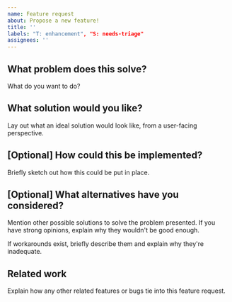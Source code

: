 ```yaml
---
name: Feature request
about: Propose a new feature!
title: ''
labels: "T: enhancement", "S: needs-triage"
assignees: ''
---
```


## What problem does this solve?

What do you want to do?

## What solution would you like?

Lay out what an ideal solution would look like, from a user-facing perspective.

## [Optional] How could this be implemented?

Briefly sketch out how this could be put in place.

## [Optional] What alternatives have you considered?

Mention other possible solutions to solve the problem presented. If you have strong opinions, explain why they wouldn't be good enough.

If workarounds exist, briefly describe them and explain why they're inadequate.

## Related work

Explain how any other related features or bugs tie into this feature request.
